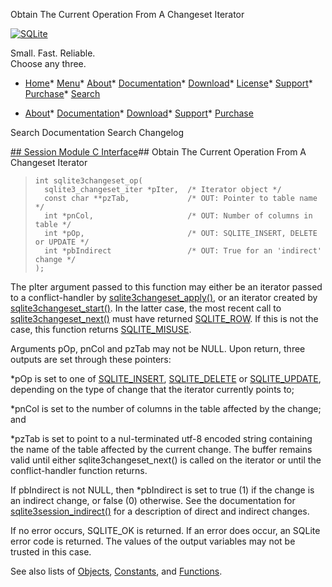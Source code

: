 




Obtain The Current Operation From A Changeset Iterator




[![SQLite](../images/sqlite370_banner.gif)](../index.html)


Small. Fast. Reliable.  
Choose any three.


* [Home](../index.html)* [Menu](javascript:void(0))* [About](../about.html)* [Documentation](../docs.html)* [Download](../download.html)* [License](../copyright.html)* [Support](../support.html)* [Purchase](../prosupport.html)* [Search](javascript:void(0))




* [About](../about.html)* [Documentation](../docs.html)* [Download](../download.html)* [Support](../support.html)* [Purchase](../prosupport.html)






Search Documentation
Search Changelog







[## Session Module C Interface](../session/intro.html)## Obtain The Current Operation From A Changeset Iterator


> ```
> int sqlite3changeset_op(
>   sqlite3_changeset_iter *pIter,  /* Iterator object */
>   const char **pzTab,             /* OUT: Pointer to table name */
>   int *pnCol,                     /* OUT: Number of columns in table */
>   int *pOp,                       /* OUT: SQLITE_INSERT, DELETE or UPDATE */
>   int *pbIndirect                 /* OUT: True for an 'indirect' change */
> );
> 
> ```


The pIter argument passed to this function may either be an iterator
passed to a conflict\-handler by [sqlite3changeset\_apply()](../session/sqlite3changeset_apply.html), or an iterator
created by [sqlite3changeset\_start()](../session/sqlite3changeset_start.html). In the latter case, the most recent
call to [sqlite3changeset\_next()](../session/sqlite3changeset_next.html) must have returned [SQLITE\_ROW](../rescode.html#row). If this
is not the case, this function returns [SQLITE\_MISUSE](../rescode.html#misuse).


Arguments pOp, pnCol and pzTab may not be NULL. Upon return, three
outputs are set through these pointers: 


\*pOp is set to one of [SQLITE\_INSERT](../c3ref/c_alter_table.html), [SQLITE\_DELETE](../c3ref/c_alter_table.html) or [SQLITE\_UPDATE](../c3ref/c_alter_table.html),
depending on the type of change that the iterator currently points to;


\*pnCol is set to the number of columns in the table affected by the change; and


\*pzTab is set to point to a nul\-terminated utf\-8 encoded string containing
the name of the table affected by the current change. The buffer remains
valid until either sqlite3changeset\_next() is called on the iterator
or until the conflict\-handler function returns.


If pbIndirect is not NULL, then \*pbIndirect is set to true (1\) if the change
is an indirect change, or false (0\) otherwise. See the documentation for
[sqlite3session\_indirect()](../session/sqlite3session_indirect.html) for a description of direct and indirect
changes.


If no error occurs, SQLITE\_OK is returned. If an error does occur, an
SQLite error code is returned. The values of the output variables may not
be trusted in this case.


See also lists of
 [Objects](../session/objlist.html),
 [Constants](../session/constlist.html), and
 [Functions](../session/funclist.html).


